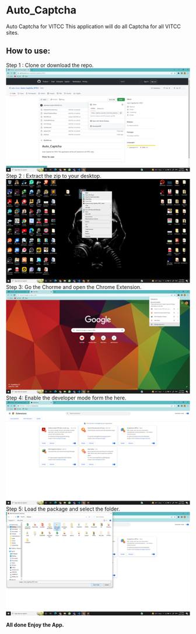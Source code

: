# Auto_Captcha
Auto Captcha for VITCC
This application will do all Captcha for all VITCC sites.
## How to use:
Step 1 : Clone or download the repo.<br>
<img src="images/1.png" alt="no_image"><br>
Step 2 : Extract the zip to your desktop.<br>
<img src="images/2.png" alt="no_image"><br>
Step 3: Go the Chorme and open the Chrome Extension.<br>
<img src="images/3.png" alt="no_image"><br>
Step 4: Enable the developer mode form the here.<br>
<img src="images/4.png" alt="no_image"><br>
Step 5: Load the package and select the folder.<br>
<img src="images/5.png" alt="no_image"><br>

<b> All done Enjoy the App.</b>
